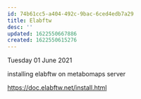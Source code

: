 ```yaml
---
id: 74b61cc5-a404-492c-9bac-6ced4edb7a29
title: Elabftw
desc: ''
updated: 1622550667886
created: 1622550615276
---
```


Tuesday 01 June 2021

installing elabftw on metabomaps server

https://doc.elabftw.net/install.html


